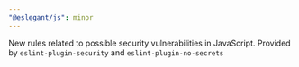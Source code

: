 ```yaml
---
"@eslegant/js": minor
---
```


New rules related to possible security vulnerabilities in JavaScript.
Provided by `eslint-plugin-security` and `eslint-plugin-no-secrets`
